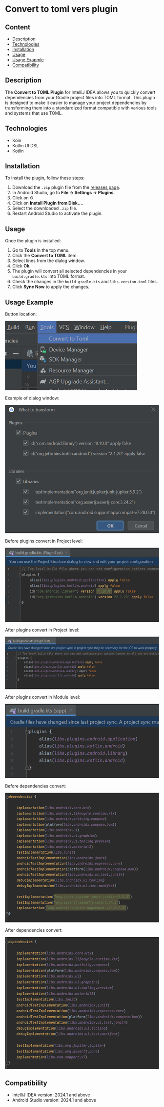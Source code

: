 # Convert to toml vers plugin

## Content
- [Description](#description)
- [Technologies](#technologies)
- [Installation](#installation)  
- [Usage](#Usage)
- [Usage Exapmle](#usage-example)
- [Compatibility ](#compatibility)

## Description
The **Convert to TOML Plugin** for IntelliJ IDEA allows you to quickly convert dependencies from your Gradle project files into TOML format. This plugin is designed to make it easier to manage your project dependencies by transforming them into a standardized format compatible with various tools and systems that use TOML.

## Technologies
- Koin
- Kotlin UI DSL
- Kotlin

## Installation

To install the plugin, follow these steps:
1. Download the `.zip` plugin file from the [releases page](https://github.com/Balalaika73/TomlConvertPlugin/releases).
2. In Android Studio, go to **File → Settings → Plugins**.
3. Click on ⚙️
4. Click on **Install Plugin from Disk...**.
5. Select the downloaded `.zip` file.
6. Restart Android Studio to activate the plugin.

## Usage

Once the plugin is installed:
1. Go to **Tools** in the top menu.
2. Click the **Convert to TOML** item.
3. Select lines from the dialog window.
4. Click **Ok**.
5. The plugin will convert all selected dependencies in your `build.gradle.kts` into TOML format.
6. Check the changes in the `build.gradle.kts` and `libs.version.toml` files.
7. Click **Sync Now** to apply the changes.

## Usage Example

Button location:

![ButtonLocation](img/buttonLocation.png)

Example of dialog window:

![Dialog window](img/dependencyDialog.png)

Before plugins convert in Project level:

![Plugin Project Level Before](img/beforeProjectLevel.png)

After plugins convert in Project level:

![Plugin Project Level After](img/afterProjectLevel.png)

After plugins convert in Module level:

![Plugin Project Level After](img/afterModuleLevel.png)

Before dependencies convert:

![Dependency Before](img/beforeDependency.png)

After dependencies convert:

![Dependency After](img/afterDependency.png)

## Compatibility

- IntelliJ IDEA version: 2024.1 and above
- Android Studio version: 2024.1 and above
